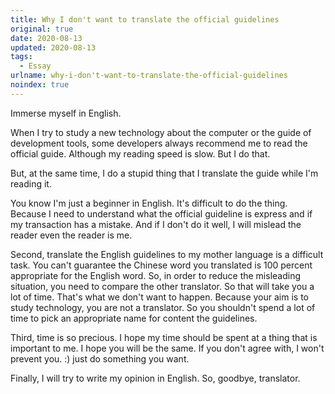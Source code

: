 ```yaml
---
title: Why I don't want to translate the official guidelines
original: true
date: 2020-08-13
updated: 2020-08-13
tags: 
  - Essay
urlname: why-i-don't-want-to-translate-the-official-guidelines
noindex: true
---
```

Immerse myself in English. 
<!--more-->

When I try to study a new technology about the computer or the guide of development tools, some developers always recommend me to read the official guide. Although my reading speed is slow. But I do that. 

But, at the same time, I do a stupid thing that I translate the guide while I'm reading it. 

You know I'm just a beginner in English. It's difficult to do the thing. Because I need to understand what the official guideline is express and if my transaction has a mistake. And if I don't do it well, I will mislead the reader even the reader is me. 

Second, translate the English guidelines to my mother language is a difficult task. You can't guarantee the Chinese word you translated is 100 percent appropriate for the English word. So, in order to reduce the misleading situation, you need to compare the other translator. So that will take you a lot of time. That's what we don't want to happen. Because your aim is to study technology, you are not a translator. So you shouldn't spend a lot of time to pick an appropriate name for content the guidelines. 

Third, time is so precious. I hope my time should be spent at a thing that is important to me. I hope you will be the same. If you don't agree with, I won't prevent you. :) just do something you want. 

Finally, I will try to write my opinion in English. So, goodbye, translator. 